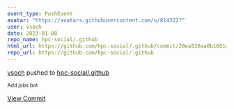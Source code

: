 ```yaml
---
event_type: PushEvent
avatar: "https://avatars.githubusercontent.com/u/814322?"
user: vsoch
date: 2023-01-08
repo_name: hpc-social/.github
html_url: https://github.com/hpc-social/.github/commit/28ea530aa0b160145f49b2999f87b406562ef2bd
repo_url: https://github.com/hpc-social/.github
---
```


<a href='https://github.com/vsoch' target='_blank'>vsoch</a> pushed to <a href='https://github.com/hpc-social/.github' target='_blank'>hpc-social/.github</a>

<small>Add jobs bot</small>

<a href='https://github.com/hpc-social/.github/commit/28ea530aa0b160145f49b2999f87b406562ef2bd' target='_blank'>View Commit</a>